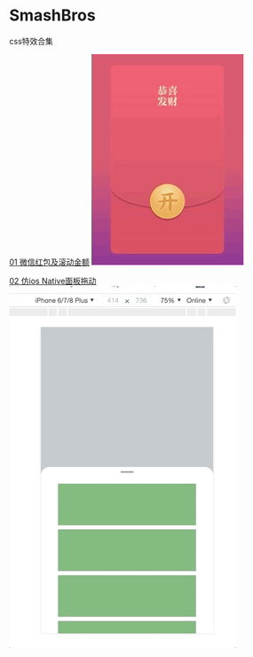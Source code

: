 # SmashBros
css特效合集

[01 微信红包及滚动金额](https://github.com/Makcy/SmashBros/tree/master/01)
![demo](/01/redpack.gif)

[02 仿ios Native面板拖动](https://github.com/Makcy/SmashBros/tree/master/02)
![demo](/02/demo.gif)
